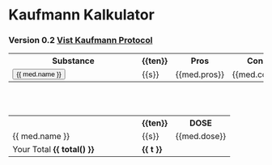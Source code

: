 <script src="https://unpkg.com/vue"></script>
<!-- <link rel="stylesheet" href="dark.css"> -->
<link rel="stylesheet" href="style.css">
<link rel="stylesheet" href="https://unpkg.com/purecss@1.0.1/build/pure-min.css" integrity="sha384-oAOxQR6DkCoMliIh8yFnu25d7Eq/PHS21PClpwjOTeU2jRSq11vu66rf90/cZr47" crossorigin="anonymous">
<div id="app">
  <div class="sidebar pure-u-1 pure-u-md-1-4">
    <div class="header">
      <h1 class="brand-title">Kaufmann Kalkulator</h1>
      <h3 class="brand-title">
        Version 0.2
        <a href="https://www.kaufmannprotocol.com/" target="_blank">Vist Kaufmann Protocol</a>
      </h3>
    </div>
  </div>
  <table class="pure-table">
    <tr class="header">
      <th>Substance</th>
      <th v-for="ten in teneds">{{ten}}</th>
      <th class="plus">Pros</th>
      <th class="side">Cons</th>
    </tr>
    <tr v-for="med in meds" v-bind:class="{ active: med.selected }">
      <td style="min-width: 15em;">
        <button class="pure-button-small" v-bind:class="{'pure-button-primary': med.selected}" v-on:click="select(med)">
          {{ med.name }}
        </button>
      </td>
      <td v-for="s in med.score">
        {{s}}
      </td>
      <td class="dose">{{med.pros}}</td>
      <td class="dose">{{med.cons}}</td>
    </tr>
  </table>

  <br>
  <br>

  <table class="pure-table results" v-if="selected.length">
    <tr>
    <th></th>
      <th v-for="ten in teneds">{{ten}}</th>
      <th class="dose">DOSE</th>
    </tr>
    <tr v-for="med in selected">
      <td style="min-width: 15em;">{{ med.name }}</td>
      <td v-for="s in med.score">
        {{s}}
      </td>
      <td class="dose">{{med.dose}}</td>
    </tr>
    <tr class="score">
      <td>Your Total <b>{{ total() }}</b></td>
      <td v-for="t in score()">
        <b v-bind:class="{ low: t < 2, high: t > 6 }">{{ t }}</b>
      </td>
      <td></td>
    </tr>
    

  </table>
</div>

<script src="app.js"></script>
